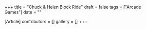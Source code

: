 +++
title = "Chuck & Helen Block Ride"
draft = false
tags = ["Arcade Games"]
date = ""

[Article]
contributors = []
gallery = []
+++